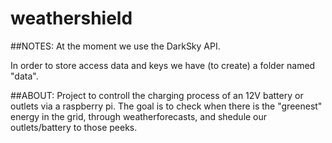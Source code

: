 # weathershield

##NOTES:
At the moment we use the DarkSky API.

In order to store access data and keys we have (to create) a folder named "data". 


##ABOUT:
Project to controll the charging process of an 12V battery or outlets via a raspberry pi. 
The goal is to check when there is the "greenest" energy in the grid, through weatherforecasts, and shedule our outlets/battery to those peeks.
